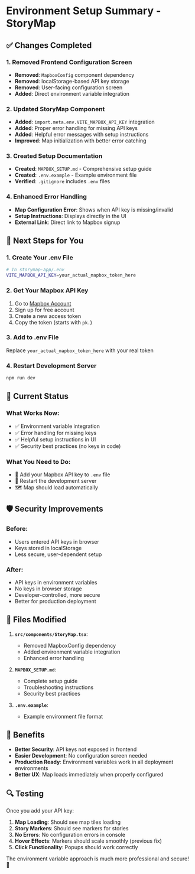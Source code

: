 # Environment Setup Summary - StoryMap

## ✅ Changes Completed

### 1. Removed Frontend Configuration Screen
- **Removed**: `MapboxConfig` component dependency
- **Removed**: localStorage-based API key storage
- **Removed**: User-facing configuration screen
- **Added**: Direct environment variable integration

### 2. Updated StoryMap Component
- **Added**: `import.meta.env.VITE_MAPBOX_API_KEY` integration
- **Added**: Proper error handling for missing API keys
- **Added**: Helpful error messages with setup instructions
- **Improved**: Map initialization with better error catching

### 3. Created Setup Documentation
- **Created**: `MAPBOX_SETUP.md` - Comprehensive setup guide
- **Created**: `.env.example` - Example environment file
- **Verified**: `.gitignore` includes `.env` files

### 4. Enhanced Error Handling
- **Map Configuration Error**: Shows when API key is missing/invalid
- **Setup Instructions**: Displays directly in the UI
- **External Link**: Direct link to Mapbox signup

## 🚀 Next Steps for You

### 1. Create Your .env File
```bash
# In storymap-app/.env
VITE_MAPBOX_API_KEY=your_actual_mapbox_token_here
```

### 2. Get Your Mapbox API Key
1. Go to [Mapbox Account](https://account.mapbox.com/auth/signup/)
2. Sign up for free account
3. Create a new access token
4. Copy the token (starts with `pk.`)

### 3. Add to .env File
Replace `your_actual_mapbox_token_here` with your real token

### 4. Restart Development Server
```bash
npm run dev
```

## 🔧 Current Status

### What Works Now:
- ✅ Environment variable integration
- ✅ Error handling for missing keys
- ✅ Helpful setup instructions in UI
- ✅ Security best practices (no keys in code)

### What You Need to Do:
- 🔑 Add your Mapbox API key to `.env` file
- 🔄 Restart the development server
- 🗺️ Map should load automatically

## 🛡️ Security Improvements

### Before:
- Users entered API keys in browser
- Keys stored in localStorage
- Less secure, user-dependent setup

### After:
- API keys in environment variables
- No keys in browser storage
- Developer-controlled, more secure
- Better for production deployment

## 📁 Files Modified

1. **`src/components/StoryMap.tsx`**:
   - Removed MapboxConfig dependency
   - Added environment variable integration
   - Enhanced error handling

2. **`MAPBOX_SETUP.md`**:
   - Complete setup guide
   - Troubleshooting instructions
   - Security best practices

3. **`.env.example`**:
   - Example environment file format

## 🎯 Benefits

- **Better Security**: API keys not exposed in frontend
- **Easier Development**: No configuration screen needed
- **Production Ready**: Environment variables work in all deployment environments
- **Better UX**: Map loads immediately when properly configured

## 🔍 Testing

Once you add your API key:

1. **Map Loading**: Should see map tiles loading
2. **Story Markers**: Should see markers for stories
3. **No Errors**: No configuration errors in console
4. **Hover Effects**: Markers should scale smoothly (previous fix)
5. **Click Functionality**: Popups should work correctly

The environment variable approach is much more professional and secure! 🎉 
